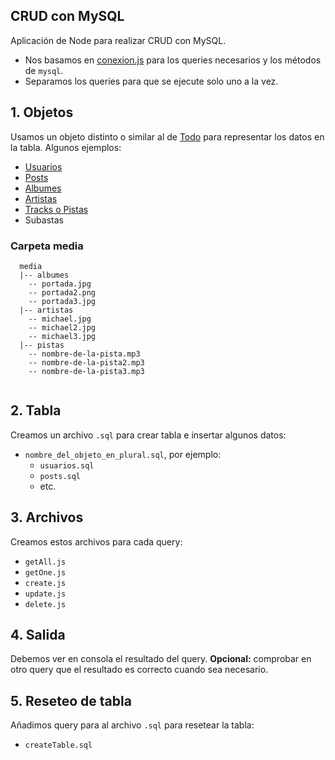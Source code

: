 ## CRUD con MySQL

Aplicación de Node para realizar CRUD con MySQL.

- Nos basamos en [conexion.js](../mysql/conexion.js) para los queries necesarios y los métodos de `mysql`.
- Separamos los queries para que se ejecute solo uno a la vez.

## 1. Objetos
Usamos un objeto distinto o similar al de [Todo](../todos/Todo.js) para representar los datos en la tabla. Algunos ejemplos:
 
 - [Usuarios](./usuarios.md)
 - [Posts](./posts.md)
 - [Albumes](./albumes.md)
 - [Artistas](./artistas.md)
 - [Tracks o Pistas](./tracks.md)
 - Subastas

### Carpeta media

```
  media 
  |-- albumes
    -- portada.jpg
    -- portada2.png
    -- portada3.jpg
  |-- artistas
    -- michael.jpg
    -- michael2.jpg
    -- michael3.jpg
  |-- pistas
    -- nombre-de-la-pista.mp3
    -- nombre-de-la-pista2.mp3
    -- nombre-de-la-pista3.mp3
    
```

## 2. Tabla
Creamos un archivo `.sql` para crear tabla e insertar algunos datos:
- `nombre_del_objeto_en_plural.sql`, por ejemplo:
  - `usuarios.sql`
  - `posts.sql`
  - etc.

## 3. Archivos
Creamos estos archivos para cada query:
- `getAll.js`
- `getOne.js`
- `create.js`
- `update.js`
- `delete.js`

## 4. Salida
Debemos ver en consola el resultado del query. **Opcional:** comprobar en otro query que el resultado es correcto cuando sea necesario.

## 5. Reseteo de tabla
Añadimos query para al archivo `.sql` para resetear la tabla:
- `createTable.sql`
